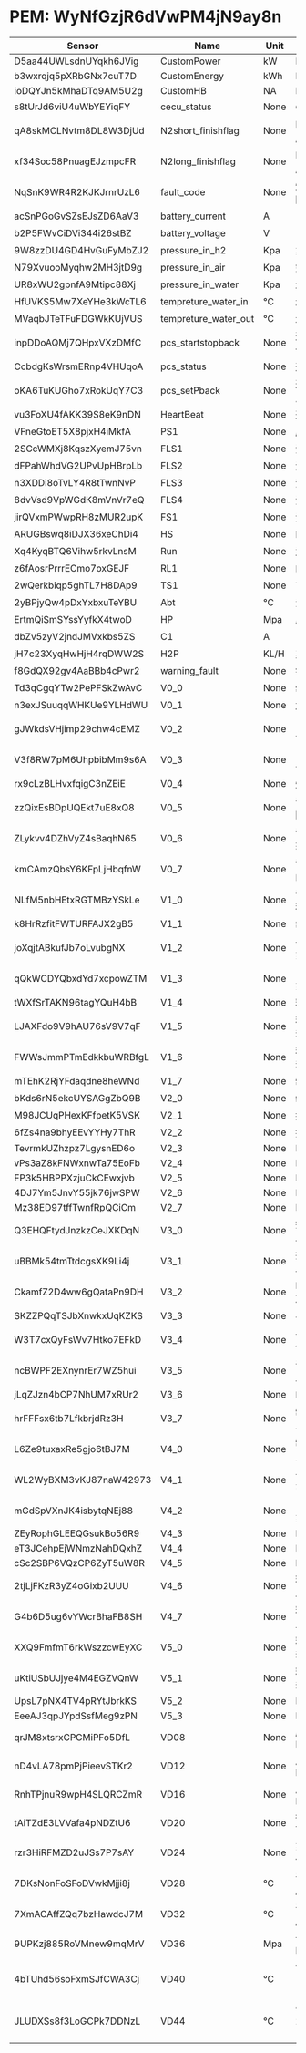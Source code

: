 # PEM: WyNfGzjR6dVwPM4jN9ay8n

|Sensor|Name|Unit|Desc|DisplayType|
|----|----|----|----|----|
|D5aa44UWLsdnUYqkh6JVig|CustomPower|kW|None|num|
|b3wxrqjq5pXRbGNx7cuT7D|CustomEnergy|kWh|None|num|
|ioDQYJn5kMhaDTq9AM5U2g|CustomHB|NA|None|num|
|s8tUrJd6viU4uWbYEYiqFY|cecu_status|None|CECU状态机|num|
|qA8skMCLNvtm8DL8W3DjUd|N2short_finishflag|None|N2短时间吹扫完成标志|num|
|xf34Soc58PnuagEJzmpcFR|N2long_finishflag|None|N2长时间吹扫完成标志|num|
|NqSnK9WR4R2KJKJrnrUzL6|fault_code|None|燃料电池系统故障码|num|
|acSnPGoGvSZsEJsZD6AaV3|battery_current|A|电堆电流|line|
|b2P5FWvCiDVi344i26stBZ|battery_voltage|V|电堆电压|line|
|9W8zzDU4GD4HvGuFyMbZJ2|pressure_in_h2|Kpa|氢入压力|line|
|N79XvuooMyqhw2MH3jtD9g|pressure_in_air|Kpa|空入压力|line|
|UR8xWU2gpnfA9Mtipc88Xj|pressure_in_water|Kpa|水入压力|line|
|HfUVKS5Mw7XeYHe3kWcTL6|tempreture_water_in|℃|水入温度|line|
|MVaqbJTeTFuFDGWkKUjVUS|tempreture_water_out|℃|水出温度|line|
|inpDDoAQMj7QHpxVXzDMfC|pcs_startstopback|None|逆变器开关机命令回馈|num|
|CcbdgKsWrsmERnp4VHUqoA|pcs_status|None|逆变器状态|num|
|oKA6TuKUGho7xRokUqY7C3|pcs_setPback|None|逆变器设定功率反馈|num|
|vu3FoXU4fAKK39S8eK9nDN|HeartBeat|None|逆变器LIFE|num|
|VFneGtoET5X8pjxH4iMkfA|PS1|None|压力开关1状态|num|
|2SCcWMXj8KqszXyemJ75vn|FLS1|None|浮球开关1状态|num|
|dFPahWhdVG2UPvUpHBrpLb|FLS2|None|浮球开关2状态|num|
|n3XDDi8oTvLY4R8tTwnNvP|FLS3|None|浮球开关3状态|num|
|8dvVsd9VpWGdK8mVnVr7eQ|FLS4|None|浮球开关4状态|num|
|jirQVxmPWwpRH8zMUR2upK|FS1|None|流量开关1状态|num|
|ARUGBswq8iDJX36xeChDi4|HS|None|HS开关状态|num|
|Xq4KyqBTQ6Vihw5rkvLnsM|Run|None|运行状态|num|
|z6fAosrPrrrECmo7oxGEJF|RL1|None|RL开关状态|num|
|2wQerkbiqp5ghTL7H8DAp9|TS1|None|TS开关状态|num|
|2yBPjyQw4pDxYxbxuTeYBU|Abt|℃|温度|line|
|ErtmQiSmSYssYyfkX4twoD|HP|Mpa|压力值|line|
|dbZv5zyV2jndJMVxkbs5ZS|C1|A|电流值|line|
|jH7c23XyqHwHjH4rqDWW2S|H2P|KL/H|系统产氢率|num|
|f8GdQX92gv4AaBBb4cPwr2|warning_fault|None|错误代码及故障|num|
|Td3qCgqYTw2PePFSkZwAvC|V0_0|None|制冷运行:I0.0|num|
|n3exJSuuqqWHKUe9YLHdWU|V0_1|None|加热运行:I0.1|num|
|gJWkdsVHjimp29chw4cEMZ|V0_2|None|电接点压力表信号PIA01:I0.3|num|
|V3f8RW7pM6UhpbibMm9s6A|V0_3|None|电接点压力表信号PIA02:I0.2|num|
|rx9cLzBLHvxfqigC3nZEiE|V0_4|None|燃气报警DI:I0.4|num|
|zzQixEsBDpUQEkt7uE8xQ8|V0_5|None|干燥机故障:M9.3|num|
|ZLykvv4DZhVyZ4sBaqhN65|V0_6|None|干燥机运行状态:M9.4|num|
|kmCAmzQbsY6KFpLjHbqfnW|V0_7|None|干燥机两位四通阀状态:M9.7|num|
|NLfM5nbHEtxRGTMBzYSkLe|V1_0|None|干燥机远程:M19.0|num|
|k8HrRzfitFWTURFAJX2gB5|V1_1|None|制氢储氢:M4.2|num|
|joXqjtABkufJb7oLvubgNX|V1_2|None|手动触发制氢储氢:M4.6|num|
|qQkWCDYQbxdYd7xcpowZTM|V1_3|None|自动触发制氢储氢:M4.7|num|
|tWXfSrTAKN96tagYQuH4bB|V1_4|None|释氢发电:M7.0|num|
|LJAXFdo9V9hAU76sV9V7qF|V1_5|None|释氢发电手动:M7.2|num|
|FWWsJmmPTmEdkkbuWRBfgL|V1_6|None|释氢发电自动:M7.3|num|
|mTEhK2RjYFdaqdne8heWNd|V1_7|None|制冷:Q0.1|num|
|bKds6rN5ekcUYSAGgZbQ9B|V2_0|None|制热:Q0.2|num|
|M98JCUqPHexKFfpetK5VSK|V2_1|None|排风机1:Q0.6|num|
|6fZs4na9bhyEEvYYHy7ThR|V2_2|None|排风机2:Q0.7|num|
|TevrmkUZhzpz7LgysnED6o|V2_3|None|PV01:Q8.0|num|
|vPs3aZ8kFNWxnwTa75EoFb|V2_4|None|PV02:Q8.1|num|
|FP3k5HBPPXzjuCkCEwxjvb|V2_5|None|PV03:Q8.2|num|
|4DJ7Ym5JnvY55jk76jwSPW|V2_6|None|PV04:Q8.3|num|
|Mz38ED97tffTwnfRpQCiCm|V2_7|None|PV05:Q8.4|num|
|Q3EHQFtydJnzkzCeJXKDqN|V3_0|None|排风机1手动触发:M8.2|num|
|uBBMk54tmTtdcgsXK9Li4j|V3_1|None|排风机2手动触发:M8.3|num|
|CkamfZ2D4ww6gQataPn9DH|V3_2|None|M触发制冷:M4.4|num|
|SKZZPQqTSJbXnwkxUqKZKS|V3_3|None|手动制热:M7.5|num|
|W3T7cxQyFsWv7Htko7EFkD|V3_4|None|手动干燥机启停:M6.3|num|
|ncBWPF2EXnynrEr7WZ5hui|V3_5|None|干燥机停止触发:M19.2|num|
|jLqZJzn4bCP7NhUM7xRUr2|V3_6|None|M触发SPE:M3.0|num|
|hrFFFsx6tb7LfkbrjdRz3H|V3_7|None|制氢储氢触发:M4.0|num|
|L6Ze9tuxaxRe5gjo6tBJ7M|V4_0|None|制氢储氢停止:M4.1|num|
|WL2WyBXM3vKJ87naW42973|V4_1|None|手动触发制氢储氢:M4.6|num|
|mGdSpVXnJK4isbytqNEj88|V4_2|None|自动触发制氢储氢:M4.7|num|
|ZEyRophGLEEQGsukBo56R9|V4_3|None|MA1PV01:M5.1|num|
|eT3JCehpEjWNmzNahDQxhZ|V4_4|None|MA1PV01:M5.1|num|
|cSc2SBP6VQzCP6ZyT5uW8R|V4_5|None|MA1PV01:M5.1|num|
|2tjLjFKzR3yZ4oGixb2UUU|V4_6|None|释氢发电触发:M6.7|num|
|G4b6D5ug6vYWcrBhaFB8SH|V4_7|None|释氢发电停止:M7.1|num|
|XXQ9FmfmT6rkWszzcwEyXC|V5_0|None|释氢发电手动:M7.2|num|
|uKtiUSbUJjye4M4EGZVQnW|V5_1|None|释氢发电自动:M7.3|num|
|UpsL7pNX4TV4pRYtJbrkKS|V5_2|None|MA1PV02:M5.2|num|
|EeeAJ3qpJYpdSsfMeg9zPN|V5_3|None|MA1PV05:M5.5|num|
|qrJM8xtsrxCPCMiPFo5DfL|VD08|None|压力信号PT_O:VD300|line|
|nD4vLA78pmPjPieevSTKr2|VD12|None|质量流量计MF01_O:VD304|line|
|RnhTPjnuR9wpH4SLQRCZmR|VD16|None|质量流量计MF02_O:VD308|line|
|tAiTZdE3LVVafa4pNDZtU6|VD20|None|循环水温度TT_O:VD312|line|
|rzr3HiRFMZD2uJSs7P7sAY|VD24|None|氢气露点值:VD320|line|
|7DKsNonFoSFoDVwkMjji8j|VD28|℃|干燥塔A温度:VD372|line|
|7XmACAffZQq7bzHawdcJ7M|VD32|℃|干燥塔B温度:VD376|line|
|9UPKzj885RoVMnew9mqMrV|VD36|Mpa|设定压力信号PT_O:VD316|line|
|4bTUhd56soFxmSJfCWA3Cj|VD40|℃|设定循环水温度1TT:VD360（冷）|line|
|JLUDXSs8f3LoGCPk7DDNzL|VD44|℃|设定循环水温度2TT:VD364（热）|line|
